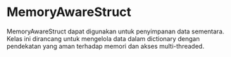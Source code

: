 # MemoryAwareStruct
MemoryAwareStruct dapat digunakan untuk penyimpanan data sementara. Kelas ini dirancang untuk mengelola data dalam dictionary dengan pendekatan yang aman terhadap memori dan akses multi-threaded.
